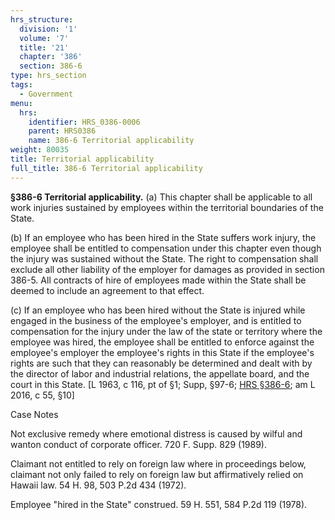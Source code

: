 ```yaml
---
hrs_structure:
  division: '1'
  volume: '7'
  title: '21'
  chapter: '386'
  section: 386-6
type: hrs_section
tags:
  - Government
menu:
  hrs:
    identifier: HRS_0386-0006
    parent: HRS0386
    name: 386-6 Territorial applicability
weight: 80035
title: Territorial applicability
full_title: 386-6 Territorial applicability
---
```

**§386-6 Territorial applicability.** (a) This chapter shall be applicable to all work injuries sustained by employees within the territorial boundaries of the State.

(b) If an employee who has been hired in the State suffers work injury, the employee shall be entitled to compensation under this chapter even though the injury was sustained without the State. The right to compensation shall exclude all other liability of the employer for damages as provided in section 386-5\. All contracts of hire of employees made within the State shall be deemed to include an agreement to that effect.

(c) If an employee who has been hired without the State is injured while engaged in the business of the employee's employer, and is entitled to compensation for the injury under the law of the state or territory where the employee was hired, the employee shall be entitled to enforce against the employee's employer the employee's rights in this State if the employee's rights are such that they can reasonably be determined and dealt with by the director of labor and industrial relations, the appellate board, and the court in this State. [L 1963, c 116, pt of §1; Supp, §97-6; [HRS §386-6](/title-21/chapter-386/section-386-6/); am L 2016, c 55, §10]

Case Notes

Not exclusive remedy where emotional distress is caused by wilful and wanton conduct of corporate officer. 720 F. Supp. 829 (1989).

Claimant not entitled to rely on foreign law where in proceedings below, claimant not only failed to rely on foreign law but affirmatively relied on Hawaii law. 54 H. 98, 503 P.2d 434 (1972).

Employee "hired in the State" construed. 59 H. 551, 584 P.2d 119 (1978).